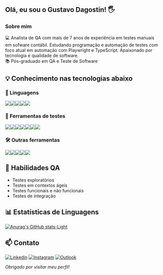 
Olá, eu sou o Gustavo Dagostin! 🖐️
---

### Sobre mim

💻 Analista de QA com mais de 7 anos de experiência em testes manuais em sofware contábil. Estudando programação e automação de testes com foco atual em automação com Playwright e TypeScript. Apaixonado por tecnologia e qualidade de software. <br> 
📚 Pós-graduado em QA e Teste de Software

## 💡 Conhecimento nas tecnologias abaixo

### 📝 Linguagens

<div style="display: flex; flex-wrap: wrap;">
  <img src="https://img.shields.io/badge/-JavaScript-F7DF1E?style=flat&logo=javascript&logoColor=black" />
  <img src="https://img.shields.io/badge/-TypeScript-3178C6?style=flat&logo=typescript&logoColor=white" />
  <img src="https://img.shields.io/badge/-Python-3776AB?style=flat&logo=python&logoColor=white" />
  <img src="https://img.shields.io/badge/-AutoIt-1C3552?style=flat&logo=autoit&logoColor=white" />
  <img src="https://img.shields.io/badge/-Java-007396?style=flat&logo=java&logoColor=white" />
</div>

### 🧪 Ferramentas de testes

<div style="display: flex; flex-wrap: wrap;">
  <img src="https://img.shields.io/badge/-Cypress-17202C?style=flat&logo=cypress&logoColor=white" />
  <img src="https://img.shields.io/badge/-Playwright-2EAD33?style=flat&logo=playwright&logoColor=white" />
  <img src="https://img.shields.io/badge/-K6-7D64FF?style=flat&logo=k6&logoColor=white" />
  <img src="https://img.shields.io/badge/-Cucumber-23D96C?style=flat&logo=cucumber&logoColor=white" />
  <img src="https://img.shields.io/badge/-Postman-FF6C37?style=flat&logo=postman&logoColor=white" />
  <img src="https://img.shields.io/badge/-Insomnia-5849BE?style=flat&logo=insomnia&logoColor=white" />
  <img src="https://img.shields.io/badge/-GitHub%20Actions-2088FF?style=flat&logo=github-actions&logoColor=white" />
</div>

### 🛠 Outras ferramentas

<div style="display: flex; flex-wrap: wrap;">
  <img src="https://img.shields.io/badge/-Node.js-339933?style=flat&logo=node.js&logoColor=white" />
  <img src="https://img.shields.io/badge/-HTML5-E34F26?style=flat&logo=html5&logoColor=white" />
  <img src="https://img.shields.io/badge/-CSS3-1572B6?style=flat&logo=css3&logoColor=white" />
  <img src="https://img.shields.io/badge/-Git-F05032?style=flat&logo=git&logoColor=white" />
  <img src="https://img.shields.io/badge/-SQL-4479A1?style=flat&logo=postgresql&logoColor=white" />
</div>

## 🧰 Habilidades QA

- Testes exploratórios
- Testes em contextos ágeis
- Testes funcionais e não funcionais
- Testes de integração

## 📊 Estatísticas de Linguagens

[![Anurag's GitHub stats-Light](https://github-readme-stats.vercel.app/api?username=Gdagostin&show_icons=true&theme=default#gh-light-mode-only)](https://github.com/anuraghazra/github-readme-stats#gh-light-mode-only)

## 📫 Contato

[![Linkedin](https://img.shields.io/badge/LinkedIn-0077B5?style=for-the-badge&logo=linkedin&logoColor=white)](https://www.linkedin.com/in/gustavo-dagostin)
[![Instagram](https://img.shields.io/badge/Instagram-E4405F?style=for-the-badge&logo=instagram&logoColor=white)](https://www.instagram.com/dagostingustavo/)
[![Outlook](https://img.shields.io/badge/Microsoft_Outlook-0078D4?style=for-the-badge&logo=microsoft-outlook&logoColor=white)](mailto:gustavodagostin752@hotmail.com)

*Obrigado por visitar meu perfil!*
